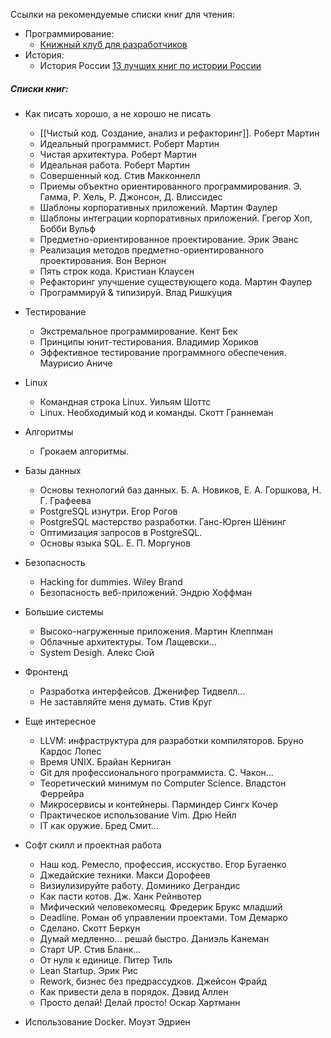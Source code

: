 Ссылки на рекомендуемые списки книг для чтения:
- Программирование:
    - [Книжный клуб для разработчиков](https://botanim.to.digital/#popup:books)
- История:
    - История России [13 лучших книг по истории России](https://lifehacker.ru/knigi-po-istorii/)

##### Списки книг:
- Как писать хорошо, а не хорошо не писать
    - [[Чистый код. Создание, анализ и рефакторинг]]. Роберт Мартин
    - Идеальный программист. Роберт Мартин
    - Чистая архитектура. Роберт Мартин
    - Идеальная работа. Роберт Мартин
    - Совершенный код. Стив Макконнелл
    - Приемы объектно ориентированного программирования. Э. Гамма, Р. Хель, Р. Джонсон, Д. Влиссидес
    - Шаблоны корпоративных приложений. Мартин Фаулер
    - Шаблоны интеграции корпоративных приложений. Грегор Хоп, Бобби Вульф
    - Предметно-ориентированное проектирование. Эрик Эванс
    - Реализация методов предметно-ориентированного проектирования. Вон Вернон
    - Пять строк кода. Кристиан Клаусен
    - Рефакторинг улучшение существующего кода. Мартин Фаулер
    - Программируй & типизируй. Влад Ришкуция
- Тестирование
    - Экстремальное программирование. Кент Бек
    - Принципы юнит-тестирования. Владимир Хориков
    - Эффективное тестирование программного обеспечения. Маурисио Аниче
- Linux
    - Командная строка Linux. Уильям Шоттс
    - Linux. Необходимый код и команды. Скотт Граннеман
- Алгоритмы
    - Грокаем алгоритмы. 
- Базы данных
    - Основы технологий баз данных. Б. А. Новиков, Е. А. Горшкова, Н. Г. Графеева
    - PostgreSQL изнутри. Егор Рогов
    - PostgreSQL мастерство разработки. Ганс-Юрген Шёнинг
    - Оптимизация запросов в PostgreSQL.
    - Основы языка SQL. Е. П. Моргунов
- Безопасность
    - Hacking for dummies. Wiley Brand
    - Безопасность веб-приложений. Эндрю Хоффман
- Большие системы
    - Высоко-нагруженные приложения. Мартин Клеппман
    - Облачные архитектуры. Том Лащевски...
    - System Desigh. Алекс Сюй
- Фронтенд
    - Разработка интерфейсов. Дженифер Тидвелл...
    - Не заставляйте меня думать. Стив Круг
- Еще интересное
    - LLVM: инфраструктура для разработки компиляторов. Бруно Кардос Лопес
    - Время UNIX. Брайан Керниган
    - Git для профессионального программиста. С. Чакон...
    - Теоретический минимум по Computer Science. Владстон Феррейра
    - Микросервисы и контейнеры. Парминдер Сингх Кочер
    - Практическое использование Vim. Дрю Нейл
    - IT как оружие. Бред Смит...
- Софт скилл и проектная работа
    - Наш код. Ремесло, профессия, исскуство. Егор Бугаенко
    - Джедайские техники. Макси Дорофеев
    - Визиулизируйте работу. Доминико Деграндис
    - Как пасти котов. Дж. Ханк Рейнвотер
    - Мифический человекомесяц. Фредерик Брукс младший
    - Deadline. Роман об управлении проектами. Том Демарко
    - Сделано. Скотт Беркун
    - Думай медленно... решай быстро. Даниэль Канеман
    - Старт UP. Стив Бланк...
    - От нуля к единице. Питер Тиль
    - Lean Startup. Эрик Рис
    - Rework, бизнес без предрассудков. Джейсон Фрайд
    - Как привести дела в порядок. Дэвид Аллен
    - Просто делай! Делай просто! Оскар Хартманн

- Использование Docker. Моуэт Эдриен